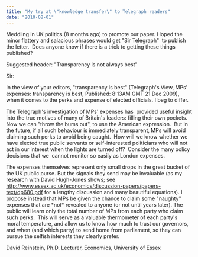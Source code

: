 ```yaml
---
title: "My try at \"knowledge transfer\" to Telegraph readers"
date: "2010-08-01"
---
```


Meddling in UK politics (8 months ago) to promote our paper. Hoped the minor flattery and salacious phrases would get "Sir Telegraph"  to publish the letter.  Does anyone know if there is a trick to getting these things published?

Suggested header: "Transparency is not always best"

Sir:

In the view of your editors, "transparency is best" (Telegraph's View, MPs' expenses: transparency is best, Published: 8:13AM GMT 21 Dec 2009), when it comes to the perks and expense of elected officials. I beg to differ.

The Telegraph's investigation of MPs' expenses has  provided useful insight into the true motives of many of Britain's leaders: filling their own pockets. Now we can "throw the bums out", to use the American expression.  But in the future, if all such behaviour is immediately transparent, MPs will avoid claiming such perks to avoid being caught.  How will we know whether we have elected true public servants or self-interested politicians who will not act in our interest when the lights are turned off?  Consider the many policy decisions that we  cannot monitor so easily as London expenses.

The expenses themselves represent only small drops in the great bucket of the UK public purse. But the signals they send may be invaluable (as my research with David Hugh-Jones shows; see http://www.essex.ac.uk/economics/discussion-papers/papers-text/dp680.pdf for a lengthy discussion and many beautiful equations). I propose instead that MPs be given the chance to claim some "naughty" expenses that are \*not\* revealed to anyone (or not until years later). The public will learn only the total number of MPs from each party who claim such perks.  This will serve as a valuable thermometer of each party's moral temperature, and allow us to know how much to trust our governors, and when (and which party) to send home from parliament, so they can pursue the selfish interests they clearly prefer.

David Reinstein, Ph.D. Lecturer, Economics, University of Essex
